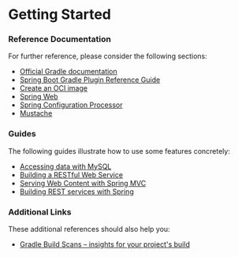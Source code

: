 # Getting Started

### Reference Documentation

For further reference, please consider the following sections:

* [Official Gradle documentation](https://docs.gradle.org)
* [Spring Boot Gradle Plugin Reference Guide](https://docs.spring.io/spring-boot/docs/2.7.5/gradle-plugin/reference/html/)
* [Create an OCI image](https://docs.spring.io/spring-boot/docs/2.7.5/gradle-plugin/reference/html/#build-image)
* [Spring Web](https://docs.spring.io/spring-boot/docs/2.7.5/reference/htmlsingle/#web)
* [Spring Configuration Processor](https://docs.spring.io/spring-boot/docs/2.7.5/reference/htmlsingle/#appendix.configuration-metadata.annotation-processor)
* [Mustache](https://docs.spring.io/spring-boot/docs/2.7.5/reference/htmlsingle/#web.servlet.spring-mvc.template-engines)

### Guides

The following guides illustrate how to use some features concretely:

* [Accessing data with MySQL](https://spring.io/guides/gs/accessing-data-mysql/)
* [Building a RESTful Web Service](https://spring.io/guides/gs/rest-service/)
* [Serving Web Content with Spring MVC](https://spring.io/guides/gs/serving-web-content/)
* [Building REST services with Spring](https://spring.io/guides/tutorials/rest/)

### Additional Links

These additional references should also help you:

* [Gradle Build Scans – insights for your project's build](https://scans.gradle.com#gradle)


